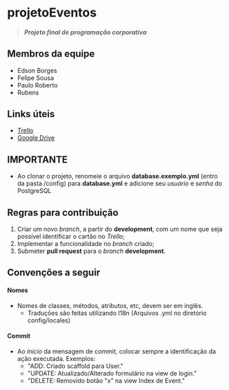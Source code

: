 
# projetoEventos

> ##### Projeto final de programação corporativa

## Membros da equipe
 - Edson Borges
 - Felipe Sousa
 - Paulo Roberto
 - Rubens

## Links úteis
- [Trello](https://trello.com/b/rjVxzhQO/projeto-final)
- [Google Drive](https://drive.google.com/drive/folders/1Fdx91jmX2TJUb9fRHzoPbpbmI3mPU5R9?usp=sharing)

## IMPORTANTE
 - Ao clonar o projeto, renomeie o arquivo **database.exemplo.yml** (entro da pasta /config) para **database.yml** e adicione seu *usuário* e *senha* do PostgreSQL
## Regras para contribuição

 1. Criar um novo *branch*, a partir do **development**, com um nome que seja possível identificar o cartão no *Trello*;
 2. Implementar a funcionalidade no *branch* criado;
 3. Submeter **pull request** para o *branch* **development**.

## Convenções a seguir
#### Nomes

 - Nomes de classes, métodos, atributos, etc, devem ser em inglês. 
   - Traduções são feitas utilizando I18n (Arquivos .yml no diretório config/locales)
#### Commit
- Ao *início* da mensagem de commit, colocar sempre a identificação da ação executada. Exemplos: 
  - "ADD: Criado scaffold para User."
  - "UPDATE: Atualizado/Alterado formulário na view de login."
  - "DELETE: Removido botão "x" na view Index de Event."
